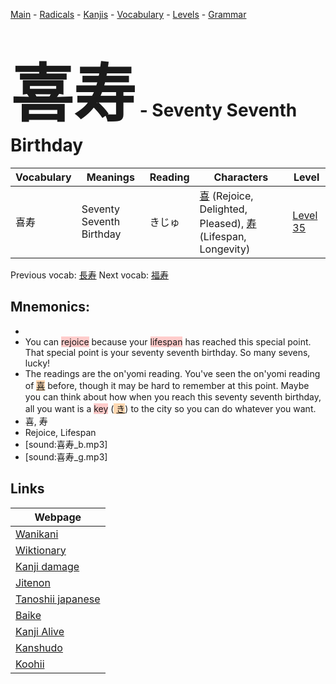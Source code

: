 <style> bigfont {font-size: 100px}</style>
[Main](../README.md) -
[Radicals](../radicals.md) -
[Kanjis](../kanjis.md) -
[Vocabulary](../vocabulary.md) -
[Levels](../levels.md) -
[Grammar](../grammar.md)
# <bigfont> 喜寿</bigfont> - Seventy Seventh Birthday 

| Vocabulary | Meanings | Reading | Characters | Level |
| --- | --- | --- | --- | --- |
| 喜寿 | Seventy Seventh Birthday | きじゅ |  [喜](../kanjis/喜.md) (Rejoice, Delighted, Pleased), [寿](../kanjis/寿.md) (Lifespan, Longevity) | [Level 35](../levels/wk_level35.md) |

Previous vocab: [長寿](長寿.md) Next vocab: [福寿](福寿.md) 

## Mnemonics:

* 
* You can <span style="background-color:#ffcccb"> rejoice</span> because your <span style="background-color:#ffcccb"> lifespan</span> has reached this special point. That special point is your seventy seventh birthday. So many sevens, lucky!
* The readings are the on'yomi reading. You've seen the on'yomi reading of <span style="background-color:#fed8b1"> [喜](https://jisho.org/search/喜)</span> before, though it may be hard to remember at this point. Maybe you can think about how when you reach this seventy seventh birthday, all you want is a <span style="background-color:#ffcccb"> key</span> (<span style="background-color:#fed8b1"> [き](https://jisho.org/search/き)</span>) to the city so you can do whatever you want.
* 喜, 寿
* Rejoice, Lifespan
* [sound:喜寿_b.mp3]
* [sound:喜寿_g.mp3]


## Links 

| Webpage |
| --- |
| [Wanikani          ](https://www.wanikani.com/kanji/喜寿) |
| [Wiktionary        ](https://en.wiktionary.org/wiki/喜寿) |
| [Kanji damage      ](http://www.kanjidamage.com/kanji/search?utf8=✓&q=喜寿) |
| [Jitenon           ](https://jitenon.com/kanji/喜寿) |
| [Tanoshii japanese ](https://www.tanoshiijapanese.com/dictionary/kanji.cfm?k=喜寿) |
| [Baike             ](https://baike.baidu.com/item/喜寿) |
| [Kanji Alive       ](https://app.kanjialive.com/喜寿) |
| [Kanshudo          ](https://www.kanshudo.com/searchmn?q=喜寿) |
| [Koohii            ](https://kanji.koohii.com/study/kanji/喜寿) |
